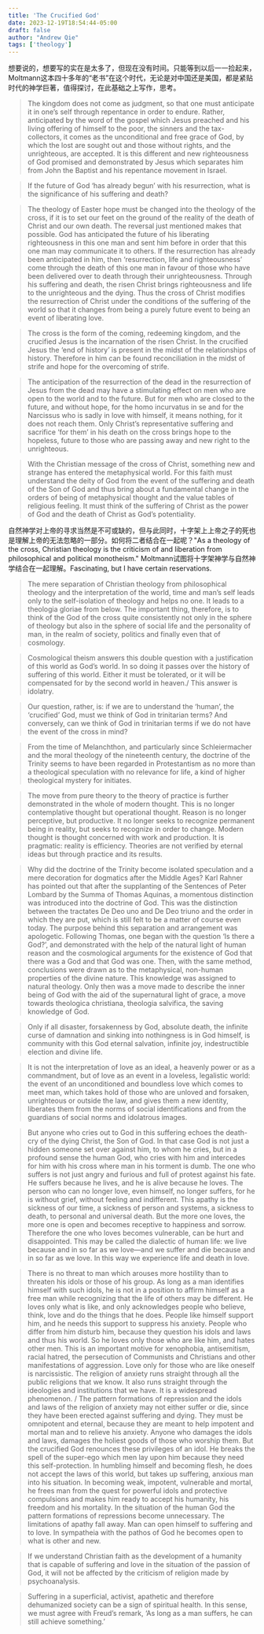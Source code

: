 ```yaml
---
title: 'The Crucified God'
date: 2023-12-19T18:54:44-05:00
draft: false
author: "Andrew Qie"
tags: ['theology']
---
```


想要说的，想要写的实在是太多了，但现在没有时间。只能等到以后一一捡起来，Moltmann这本四十多年的“老书”在这个时代，无论是对中国还是美国，都是紧贴时代的神学巨著，值得探讨，在此基础之上写作，思考。

> The kingdom does not come as judgment, so that one must anticipate it in one’s self through repentance in order to endure. Rather, anticipated by the word of the gospel which Jesus preached and his living offering of himself to the poor, the sinners and the tax-collectors, it comes as the unconditional and free grace of God, by which the lost are sought out and those without rights, and the unrighteous, are accepted. It is this different and new righteousness of God promised and demonstrated by Jesus which separates him from John the Baptist and his repentance movement in Israel.


> If the future of God ‘has already begun’ with his resurrection, what is the significance of his suffering and death?


> The theology of Easter hope must be changed into the theology of the cross, if it is to set our feet on the ground of the reality of the death of Christ and our own death. The reversal just mentioned makes that possible. God has anticipated the future of his liberating righteousness in this one man and sent him before in order that this one man may communicate it to others. If the resurrection has already been anticipated in him, then ‘resurrection, life and righteousness’ come through the death of this one man in favour of those who have been delivered over to death through their unrighteousness. Through his suffering and death, the risen Christ brings righteousness and life to the unrighteous and the dying. Thus the cross of Christ modifies the resurrection of Christ under the conditions of the suffering of the world so that it changes from being a purely future event to being an event of liberating love. 


> The cross is the form of the coming, redeeming kingdom, and the crucified Jesus is the incarnation of the risen Christ. In the crucified Jesus the ‘end of history’ is present in the midst of the relationships of history. Therefore in him can be found reconciliation in the midst of strife and hope for the overcoming of strife.


> The anticipation of the resurrection of the dead in the resurrection of Jesus from the dead may have a stimulating effect on men who are open to the world and to the future. But for men who are closed to the future, and without hope, for the homo incurvatus in se and for the Narcissus who is sadly in love with himself, it means nothing, for it does not reach them. Only Christ’s representative suffering and sacrifice ‘for them’ in his death on the cross brings hope to the hopeless, future to those who are passing away and new right to the unrighteous.


> With the Christian message of the cross of Christ, something new and strange has entered the metaphysical world. For this faith must understand the deity of God from the event of the suffering and death of the Son of God and thus bring about a fundamental change in the orders of being of metaphysical thought and the value tables of religious feeling. It must think of the suffering of Christ as the power of God and the death of Christ as God’s potentiality.


自然神学对上帝的寻求当然是不可或缺的，但与此同时，十字架上上帝之子的死也是理解上帝的无法忽略的一部分。如何将二者结合在一起呢？"As a theology of the cross, Christian theology is the criticism of and liberation from philosophical and political monotheism." Moltmann试图将十字架神学与自然神学结合在一起理解。Fascinating, but I have certain reservations.

> The mere separation of Christian theology from philosophical theology and the interpretation of the world, time and man’s self leads only to the self-isolation of theology and helps no one. It leads to a theologia gloriae from below. The important thing, therefore, is to think of the God of the cross quite consistently not only in the sphere of theology but also in the sphere of social life and the personality of man, in the realm of society, politics and finally even that of cosmology.

> Cosmological theism answers this double question with a justification of this world as God’s world. In so doing it passes over the history of suffering of this world. Either it must be tolerated, or it will be compensated for by the second world in heaven./ This answer is idolatry.

> Our question, rather, is: if we are to understand the ‘human’, the ‘crucified’ God, must we think of God in trinitarian terms? And conversely, can we think of God in trinitarian terms if we do not have the event of the cross in mind?

> From the time of Melanchthon, and particularly since Schleiermacher and the moral theology of the nineteenth century, the doctrine of the Trinity seems to have been regarded in Protestantism as no more than a theological speculation with no relevance for life, a kind of higher theological mystery for initiates. 

> The move from pure theory to the theory of practice is further demonstrated in the whole of modern thought. This is no longer contemplative thought but operational thought. Reason is no longer perceptive, but productive. It no longer seeks to recognize permanent being in reality, but seeks to recognize in order to change. Modern thought is thought concerned with work and production. It is pragmatic: reality is efficiency. Theories are not verified by eternal ideas but through practice and its results. 

> Why did the doctrine of the Trinity become isolated speculation and a mere decoration for dogmatics after the Middle Ages? Karl Rahner has pointed out that after the supplanting of the Sentences of Peter Lombard by the Summa of Thomas Aquinas, a momentous distinction was introduced into the doctrine of God. This was the distinction between the tractates De Deo uno and De Deo triuno and the order in which they are put, which is still felt to be a matter of course even today. The purpose behind this separation and arrangement was apologetic. Following Thomas, one began with the question ‘Is there a God?’, and demonstrated with the help of the natural light of human reason and the cosmological arguments for the existence of God that there was a God and that God was one. Then, with the same method, conclusions were drawn as to the metaphysical, non-human properties of the divine nature. This knowledge was assigned to natural theology. Only then was a move made to describe the inner being of God with the aid of the supernatural light of grace, a move towards theologica christiana, theologia salvifica, the saving knowledge of God.

> Only if all disaster, forsakenness by God, absolute death, the infinite curse of damnation and sinking into nothingness is in God himself, is community with this God eternal salvation, infinite joy, indestructible election and divine life.

> It is not the interpretation of love as an ideal, a heavenly power or as a commandment, but of love as an event in a loveless, legalistic world: the event of an unconditioned and boundless love which comes to meet man, which takes hold of those who are unloved and forsaken, unrighteous or outside the law, and gives them a new identity, liberates them from the norms of social identifications and from the guardians of social norms and idolatrous images.

> But anyone who cries out to God in this suffering echoes the death-cry of the dying Christ, the Son of God. In that case God is not just a hidden someone set over against him, to whom he cries, but in a profound sense the human God, who cries with him and intercedes for him with his cross where man in his torment is dumb. The one who suffers is not just angry and furious and full of protest against his fate. He suffers because he lives, and he is alive because he loves. The person who can no longer love, even himself, no longer suffers, for he is without grief, without feeling and indifferent. This apathy is the sickness of our time, a sickness of person and systems, a sickness to death, to personal and universal death. But the more one loves, the more one is open and becomes receptive to happiness and sorrow. Therefore the one who loves becomes vulnerable, can be hurt and disappointed. This may be called the dialectic of human life: we live because and in so far as we love—and we suffer and die because and in so far as we love. In this way we experience life and death in love.

> There is no threat to man which arouses more hostility than to threaten his idols or those of his group. As long as a man identifies himself with such idols, he is not in a position to affirm himself as a free man while recognizing that the life of others may be different. He loves only what is like, and only acknowledges people who believe, think, love and do the things that he does. People like himself support him, and he needs this support to suppress his anxiety. People who differ from him disturb him, because they question his idols and laws and thus his world. So he loves only those who are like him, and hates other men. This is an important motive for xenophobia, antisemitism, racial hatred, the persecution of Communists and Christians and other manifestations of aggression. Love only for those who are like oneself is narcissistic. The religion of anxiety runs straight through all the public religions that we know. It also runs straight through the ideologies and institutions that we have. It is a widespread phenomenon. / The pattern formations of repression and the idols and laws of the religion of anxiety may not either suffer or die, since they have been erected against suffering and dying. They must be omnipotent and eternal, because they are meant to help impotent and mortal man and to relieve his anxiety. Anyone who damages the idols and laws, damages the holiest goods of those who worship them. But the crucified God renounces these privileges of an idol. He breaks the spell of the super-ego which men lay upon him because they need this self-protection. In humbling himself and becoming flesh, he does not accept the laws of this world, but takes up suffering, anxious man into his situation. In becoming weak, impotent, vulnerable and mortal, he frees man from the quest for powerful idols and protective compulsions and makes him ready to accept his humanity, his freedom and his mortality. In the situation of the human God the pattern formations of repressions become unnecessary. The limitations of apathy fall away. Man can open himself to suffering and to love. In sympatheia with the pathos of God he becomes open to what is other and new. 

> If we understand Christian faith as the development of a humanity that is capable of suffering and love in the situation of the passion of God, it will not be affected by the criticism of religion made by psychoanalysis. 

> Suffering in a superficial, activist, apathetic and therefore dehumanized society can be a sign of spiritual health. In this sense, we must agree with Freud’s remark, ‘As long as a man suffers, he can still achieve something.’



